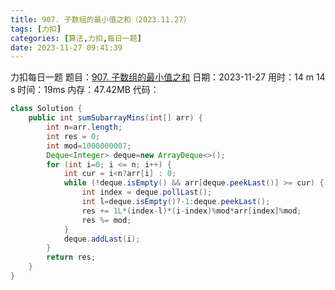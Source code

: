 ```yaml
---
title: 907. 子数组的最小值之和（2023.11.27）
tags: [力扣]
categories: [算法,力扣,每日一题]
date: 2023-11-27 09:41:39
---
```

力扣每日一题
题目：[907. 子数组的最小值之和](https://leetcode.cn/problems/sum-of-subarray-minimums/description/)
日期：2023-11-27
用时：14 m 14 s
时间：19ms
内存：47.42MB
代码：
```java
class Solution {
    public int sumSubarrayMins(int[] arr) {
        int n=arr.length;
        int res = 0;
        int mod=1000000007;
        Deque<Integer> deque=new ArrayDeque<>();
        for (int i=0; i <= n; i++) {
            int cur = i<n?arr[i] : 0;
            while (!deque.isEmpty() && arr[deque.peekLast()] >= cur) {
                int index = deque.pollLast();
                int l=deque.isEmpty()?-1:deque.peekLast();
                res += 1L*(index-l)*(i-index)%mod*arr[index]%mod;
                res %= mod;
            }
            deque.addLast(i);
        }
        return res;
    }
}
```
